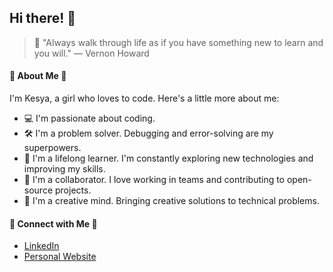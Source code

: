 ## Hi there! 👋

> 🌱 "Always walk through life as if you have something new to learn and you will." — Vernon Howard
> 
#### 🌟 About Me 🌟

I'm Kesya, a girl who loves to code. Here's a little more about me:

- 💻 I'm passionate about coding.
- 🛠️ I'm a problem solver. Debugging and error-solving are my superpowers.
- 🌱 I'm a lifelong learner. I'm constantly exploring new technologies and improving my skills.
- 🤝 I'm a collaborator. I love working in teams and contributing to open-source projects.
- 🎨 I'm a creative mind. Bringing creative solutions to technical problems.

#### 🔗 Connect with Me 🔗
- [LinkedIn](https://www.linkedin.com/in/kesyafebriana)
- [Personal Website](https://kesya.vercel.app/)
